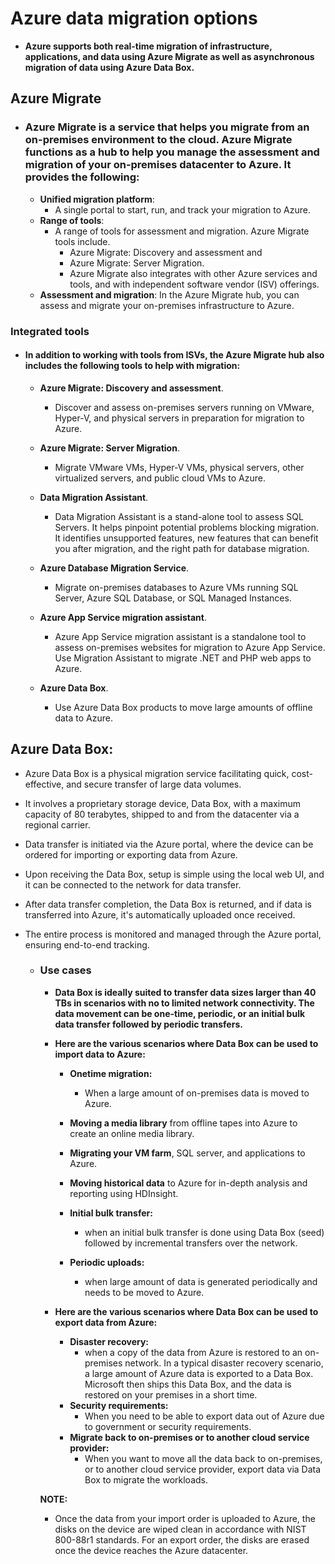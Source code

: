 # Azure data migration options
- **Azure supports both real-time migration of infrastructure, applications, and data using Azure Migrate as well as asynchronous migration of data using Azure Data Box.**

## Azure Migrate

- ### Azure Migrate is a service that helps you migrate from an on-premises environment to the cloud. Azure Migrate functions as a hub to help you manage the assessment and migration of your on-premises datacenter to Azure. It provides the following:

  - **Unified migration platform**: 
    - A single portal to start, run, and track your migration to Azure.
  - **Range of tools**: 
    - A range of tools for assessment and migration. Azure Migrate tools include.
      - Azure Migrate: Discovery and assessment and 
      - Azure Migrate: Server Migration. 
      - Azure Migrate also integrates with other Azure services and tools, and with independent software vendor (ISV) offerings.
  - **Assessment and migration**: In the Azure Migrate hub, you can assess and migrate your on-premises infrastructure to Azure.


### Integrated tools

- #### In addition to working with tools from ISVs, the Azure Migrate hub also includes the following tools to help with migration:

  - **Azure Migrate: Discovery and assessment**. 
    - Discover and assess on-premises servers running on VMware, Hyper-V, and physical servers in preparation for migration to Azure.
  - **Azure Migrate: Server Migration**. 
    - Migrate VMware VMs, Hyper-V VMs, physical servers, other virtualized servers, and public cloud VMs to Azure.
  
  - **Data Migration Assistant**. 
    - Data Migration Assistant is a stand-alone tool to assess SQL Servers. It helps pinpoint potential problems blocking migration. It identifies unsupported features, new features that can benefit you after migration, and the right path for database migration.
  - **Azure Database Migration Service**. 
      - Migrate on-premises databases to Azure VMs running SQL Server, Azure SQL Database, or SQL Managed Instances.
  - **Azure App Service migration assistant**. 
    - Azure App Service migration assistant is a standalone tool to assess on-premises websites for migration to Azure App Service. Use Migration Assistant to migrate .NET and PHP web apps to Azure.
  - **Azure Data Box**. 
    - Use Azure Data Box products to move large amounts of offline data to Azure.


## Azure Data Box:

- Azure Data Box is a physical migration service facilitating quick, cost-effective, and secure transfer of large data volumes.
- It involves a proprietary storage device, Data Box, with a maximum capacity of 80 terabytes, shipped to and from the datacenter via a regional carrier.
- Data transfer is initiated via the Azure portal, where the device can be ordered for importing or exporting data from Azure.
- Upon receiving the Data Box, setup is simple using the local web UI, and it can be connected to the network for data transfer.
- After data transfer completion, the Data Box is returned, and if data is transferred into Azure, it's automatically uploaded once received.
- The entire process is monitored and managed through the Azure portal, ensuring end-to-end tracking.

    - ### Use cases

        - **Data Box is ideally suited to transfer data sizes larger than 40 TBs in scenarios with no to limited network connectivity. The data movement can be one-time, periodic, or an initial bulk data transfer followed by periodic transfers.**

        - **Here are the various scenarios where Data Box can be used to import data to Azure:**

          - **Onetime migration:** 
            - When a large amount of on-premises data is moved to Azure.

          - **Moving a media library** from offline tapes into Azure to create an online media library.
          - **Migrating your VM farm**, SQL server, and applications to Azure.
          - **Moving historical data** to Azure for in-depth analysis and reporting using HDInsight.
          - **Initial bulk transfer:** 
            - when an initial bulk transfer is done using Data Box (seed) followed by incremental transfers over the network.
          - **Periodic uploads:** 
            - when large amount of data is generated periodically and needs to be moved to Azure.

        - **Here are the various scenarios where Data Box can be used to export data from Azure:**

          - **Disaster recovery:** 
            - when a copy of the data from Azure is restored to an on-premises network. In a typical disaster recovery scenario, a large amount of Azure data is exported to a Data Box. Microsoft then ships this Data Box, and the data is restored on your premises in a short time.
          - **Security requirements:** 
            - When you need to be able to export data out of Azure due to government or security requirements.
          - **Migrate back to on-premises or to another cloud service provider:** 
            - When you want to move all the data back to on-premises, or to another cloud service provider, export data via Data Box to migrate the workloads.

        **NOTE:**
        - Once the data from your import order is uploaded to Azure, the disks on the device are wiped clean in accordance with NIST 800-88r1 standards. For an export order, the disks are erased once the device reaches the Azure datacenter.





